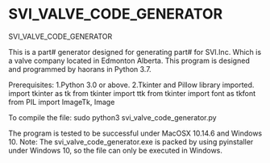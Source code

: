 # SVI_VALVE_CODE_GENERATOR
SVI_VALVE_CODE_GENERATOR


This is a part# generator designed for generating part# for SVI.Inc. Which is a valve company located in Edmonton Alberta. This program is designed and programmed by haorans in Python 3.7.

Prerequisites:
1.Python 3.0 or above.
2.Tkinter and Pillow library imported.
import tkinter as tk
from tkinter import ttk
from tkinter import font  as tkfont
from PIL import ImageTk, Image

To compile the file:
sudo python3 svi_valve_code_generator.py

The program is tested to be successful under MacOSX 10.14.6 and Windows 10.
Note: The svi_valve_code_generator.exe is packed by using pyinstaller under Windows 10, so the file can only be executed in Windows.
